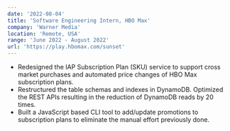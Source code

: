 ```yaml
---
date: '2022-08-04'
title: 'Software Engineering Intern, HBO Max'
company: 'Warner Media'
location: 'Remote, USA'
range: 'June 2022 - August 2022'
url: 'https://play.hbomax.com/sunset'
---
```


- Redesigned the IAP Subscription Plan (SKU) service to support cross market purchases and automated price changes of HBO Max
subscription plans.
- Restructured the table schemas and indexes in DynamoDB. Optimized the REST APIs resulting in the reduction of DynamoDB reads by
20 times.
- Built a JavaScript based CLI tool to add/update promotions to subscription plans to eliminate the manual effort previously done.